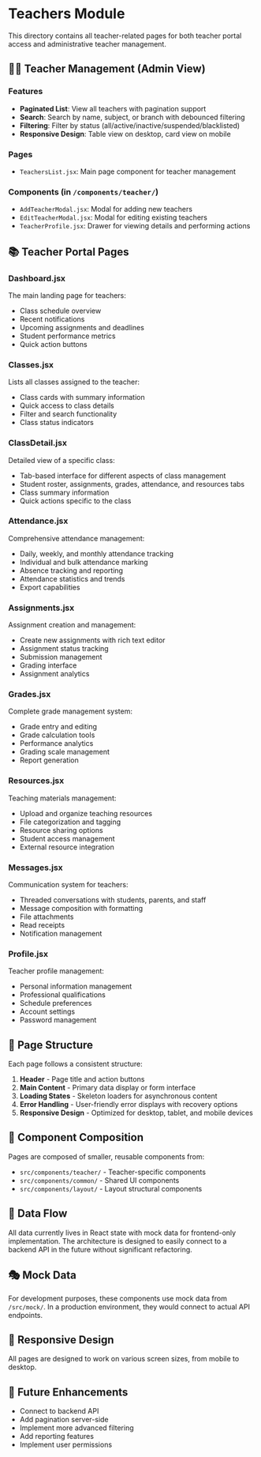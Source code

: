 # Teachers Module

This directory contains all teacher-related pages for both teacher portal access and administrative teacher management.

## 👨‍🏫 Teacher Management (Admin View)

### Features

- **Paginated List**: View all teachers with pagination support
- **Search**: Search by name, subject, or branch with debounced filtering
- **Filtering**: Filter by status (all/active/inactive/suspended/blacklisted)
- **Responsive Design**: Table view on desktop, card view on mobile

### Pages
- `TeachersList.jsx`: Main page component for teacher management

### Components (in `/components/teacher/`)
- `AddTeacherModal.jsx`: Modal for adding new teachers
- `EditTeacherModal.jsx`: Modal for editing existing teachers
- `TeacherProfile.jsx`: Drawer for viewing details and performing actions

## 📚 Teacher Portal Pages

### Dashboard.jsx
The main landing page for teachers:
- Class schedule overview
- Recent notifications
- Upcoming assignments and deadlines
- Student performance metrics
- Quick action buttons

### Classes.jsx
Lists all classes assigned to the teacher:
- Class cards with summary information
- Quick access to class details
- Filter and search functionality
- Class status indicators

### ClassDetail.jsx
Detailed view of a specific class:
- Tab-based interface for different aspects of class management
- Student roster, assignments, grades, attendance, and resources tabs
- Class summary information
- Quick actions specific to the class

### Attendance.jsx
Comprehensive attendance management:
- Daily, weekly, and monthly attendance tracking
- Individual and bulk attendance marking
- Absence tracking and reporting
- Attendance statistics and trends
- Export capabilities

### Assignments.jsx
Assignment creation and management:
- Create new assignments with rich text editor
- Assignment status tracking
- Submission management
- Grading interface
- Assignment analytics

### Grades.jsx
Complete grade management system:
- Grade entry and editing
- Grade calculation tools
- Performance analytics
- Grading scale management
- Report generation

### Resources.jsx
Teaching materials management:
- Upload and organize teaching resources
- File categorization and tagging
- Resource sharing options
- Student access management
- External resource integration

### Messages.jsx
Communication system for teachers:
- Threaded conversations with students, parents, and staff
- Message composition with formatting
- File attachments
- Read receipts
- Notification management

### Profile.jsx
Teacher profile management:
- Personal information management
- Professional qualifications
- Schedule preferences
- Account settings
- Password management

## 🔄 Page Structure

Each page follows a consistent structure:
1. **Header** - Page title and action buttons
2. **Main Content** - Primary data display or form interface
3. **Loading States** - Skeleton loaders for asynchronous content
4. **Error Handling** - User-friendly error displays with recovery options
5. **Responsive Design** - Optimized for desktop, tablet, and mobile devices

## 🧩 Component Composition

Pages are composed of smaller, reusable components from:
- `src/components/teacher/` - Teacher-specific components
- `src/components/common/` - Shared UI components
- `src/components/layout/` - Layout structural components

## 🔄 Data Flow

All data currently lives in React state with mock data for frontend-only implementation. The architecture is designed to easily connect to a backend API in the future without significant refactoring.

## 🎭 Mock Data

For development purposes, these components use mock data from `/src/mock/`. In a production environment, they would connect to actual API endpoints.

## 📱 Responsive Design

All pages are designed to work on various screen sizes, from mobile to desktop.

## 🔮 Future Enhancements
- Connect to backend API
- Add pagination server-side
- Implement more advanced filtering
- Add reporting features
- Implement user permissions